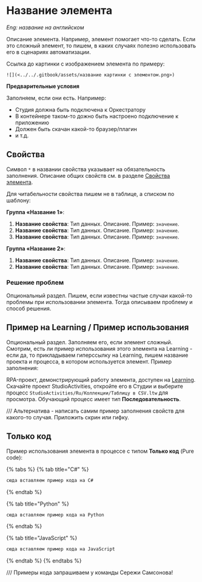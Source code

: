 # Название элемента

*Eng: название на английском*

Описание элемента. Например, элемент помогает что-то сделать. Если это сложный элемент, то пишем, в каких случаях полезно использовать его в сценариях автоматизации.

Ссылка до картинки с изображением элемента по примеру:   

`![](<../../.gitbook/assets/название картинки с элементом.png>)`

**Предварительные условия**

Заполняем, если они есть. Например:
* Студия должна быть подключена к Оркестратору
* В контейнере таком-то дожно быть настроено подключение к приложению
* Должен быть скачан какой-то браузер/плагин
* и т.д.


## Свойства
Символ `*` в названии свойства указывает на обязательность заполнения. Описание общих свойств см. в разделе [Свойства элемента](https://docs.primo-rpa.ru/primo-rpa/primo-studio/process/elements#svoistva-elementa).

Для читабельности свойства пишем не в таблице, а списком по шаблону:

**Группа «Название 1»**:

1. **Название свойства**: Тип данных. Описание. Пример: `значение`.
1. **Название свойства**: Тип данных. Описание. Пример: `значение`.
1. **Название свойства**: Тип данных. Описание. Пример: `значение`.

**Группа «Название 2»**:

1. **Название свойства**: Тип данных. Описание. Пример: `значение`.
1. **Название свойства**: Тип данных. Описание. Пример: `значение`.


### Решение проблем
Опциональный раздел. Пишем, если известны частые случаи какой-то проблемы при использовании элемента. Тогда описываем проблему и способ решения.


## Пример на Learning / Пример использования

Опциональный раздел. Заполняем его, если элемент сложный. Смотрим, есть ли пример использования этого элемента на Learning - если да, то прикладываем гиперссылку на Learning, пишем название проекта и процесса, в котором используется элемент. Пример заполнения:

RPA-проект, демонстрирующий работу элемента, доступен на [Learning](https://github.com/PrimoRPA/Learning/tree/master). Скачайте проект StudioActivities, откройте его в Студии и выберите процесс `StudioActivities/Ru/Коллекции/Таблицу в CSV.ltw` для просмотра. Обучающий процесс имеет тип **Последовательность**.

/// Альтернатива - написать самим пример заполнения свойств для какого-то случая. Приложить скрин или гифку.


## Только код

Пример использования элемента в процессе с типом **Только код** (Pure code):

{% tabs %}
{% tab title="C#" %}
```csharp
сюда вставляем пример кода на C#
```
{% endtab %}

{% tab title="Python" %}
```python
сюда вставляем пример кода на Python
```
{% endtab %}

{% tab title="JavaScript" %}
```javascript
сюда вставляем пример кода на JavaScript
```
{% endtab %}
{% endtabs %}


/// Примеры кода запрашиваем у команды Сережи Самсонова!
